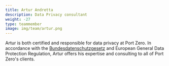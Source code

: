 ```yaml
---
title: Artur Andretta
description: Data Privacy consultant
weight: -27
type: teammember
image: img/team/artur.png
---
```


Artur is both certified and responsible for data privacy at Port Zero. In accordance with the [Bundesdatenschutzgesetz](https://en.wikipedia.org/wiki/Bundesdatenschutzgesetz) and European General Data Protection Regulation, Artur offers his expertise and consulting to all of Port Zero's clients. 
